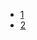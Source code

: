 - [1](https://wu-sheng.gitbooks.io/opentracing-io/content/pages/api/api-implementations.html)
- [2](https://cmjava.ltd:8090/)

